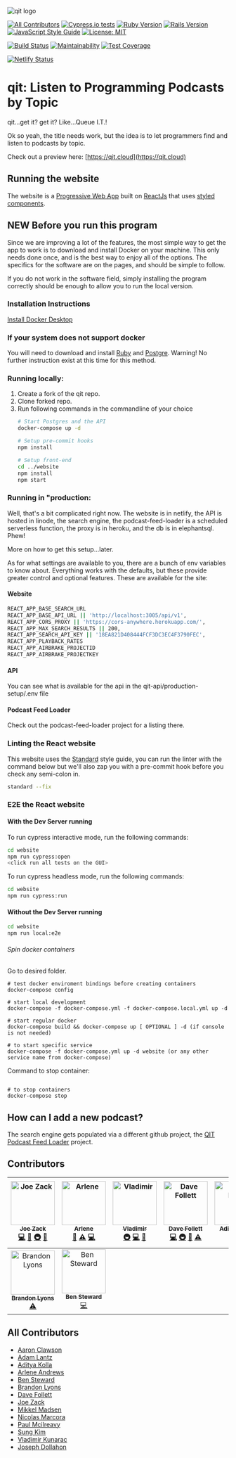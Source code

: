 ![qit logo](https://github.com/codingblocks/podcast-app/blob/master/website/public/images/icons/icon-144x144.png)

[![All Contributors](https://img.shields.io/badge/all_contributors-9-orange.svg?style=flat-square)](#contributors)
[![Cypress.io tests](https://img.shields.io/badge/cypress.io-tests-green.svg)](https://cypress.io)
[![Ruby Version](https://img.shields.io/badge/Ruby-v2.5.1-green.svg)](https://www.ruby-lang.org/en)
[![Rails Version](https://img.shields.io/badge/Rails-v5.2.1-green.svg)](https://rubyonrails.org/)
[![JavaScript Style Guide](https://img.shields.io/badge/code_style-standard-green.svg)](https://standardjs.com)
[![License: MIT](https://img.shields.io/badge/License-MIT-green.svg)](https://opensource.org/licenses/MIT)

[![Build Status](https://travis-ci.org/codingblocks/qit.cloud.svg?branch=master)](https://travis-ci.org/codingblocks/podcast-app)
[![Maintainability](https://api.codeclimate.com/v1/badges/ed8b274c56737a471ec9/maintainability)](https://codeclimate.com/github/codingblocks/qit.cloud/maintainability)
[![Test Coverage](https://api.codeclimate.com/v1/badges/ed8b274c56737a471ec9/test_coverage)](https://codeclimate.com/github/codingblocks/qit.cloud/test_coverage)

[![Netlify Status](https://api.netlify.com/api/v1/badges/3cedbed6-2dac-482d-a7ab-56136a5f86ad/deploy-status)](https://app.netlify.com/sites/reverent-shirley-6c1ba7/deploys)

# qit: Listen to Programming Podcasts by Topic
qit...get it? get it? Like...Queue I.T.!

Ok so yeah, the title needs work, but the idea is to let programmers find and listen to podcasts by topic.

Check out a preview here: [https://qit.cloud](https://qit.cloud)

## Running the website

The website is a [Progressive Web App](https://developers.google.com/web/progressive-web-apps/) built on [ReactJs](https://reactjs.org/) that uses [styled components](https://www.styled-components.com/docs/basics).


## NEW Before you run this program ##
Since we are improving a lot of the features, the most simple way to get the app to work is to download and install Docker on your machine. This only needs done once, and is the best way to enjoy all of the options. The specifics for the software are on the pages, and should be simple to follow.

If you do not work in the software field, simply installing the program correctly should be enough to allow you to run the local version.

### Installation Instructions ###
[Install Docker Desktop](https://docs.docker.com/install/#supported-platforms)

### If your system does not support docker ###
You will need to download and install [Ruby](https://www.ruby-lang.org/en/downloads/) and [Postgre](https://www.postgresql.org/download/). Warning! No further instruction exist at this time for this method.


### Running locally:
<ol>
  <li>Create a fork of the qit repo.</li>
  <li>Clone forked repo.</li>
  <li>Run following commands in the commandline of your choice

```bash
# Start Postgres and the API
docker-compose up -d

# Setup pre-commit hooks
npm install

# Setup front-end
cd ../website
npm install
npm start
```
</li>
</ol>



### Running in "production:

Well, that's a bit complicated right now. The website is in netlify, the API is hosted in linode, the search engine, the podcast-feed-loader is a scheduled serverless function, the proxy is in heroku, and the db is in elephantsql. Phew!

More on how to get this setup...later.

As for what settings are available to you, there are a bunch of env variables to know about. Everything works with the defaults, but these provide greater control and optional features. These are available for the site:

#### Website

```bash
REACT_APP_BASE_SEARCH_URL
REACT_APP_BASE_API_URL || 'http://localhost:3005/api/v1',
REACT_APP_CORS_PROXY || 'https://cors-anywhere.herokuapp.com/',
REACT_APP_MAX_SEARCH_RESULTS || 200,
REACT_APP_SEARCH_API_KEY || '18EA821D408444FCF3DC3EC4F3790FEC',
REACT_APP_PLAYBACK_RATES
REACT_APP_AIRBRAKE_PROJECTID
REACT_APP_AIRBRAKE_PROJECTKEY
```

#### API

You can see what is available for the api in the qit-api/production-setup/.env file

#### Podcast Feed Loader

Check out the podcast-feed-loader project for a listing there.

### Linting the React website

This website uses the [Standard](https://github.com/standard/standard) style guide, you can run the linter with the command below but we'll also zap you with a pre-commit hook before you check any semi-colon in.

```bash
standard --fix
```
### E2E the React website

#### With the Dev Server running

To run cypress interactive mode, run the following commands:

```bash
cd website
npm run cypress:open
<click run all tests on the GUI>
```

To run cypress headless mode, run the following commands:

```bash
cd website
npm run cypress:run
```

#### Without the Dev Server running

```bash
cd website
npm run local:e2e
```

###### Spin docker containers
Go to desired folder.
```
# test docker enviroment bindings before creating containers
docker-compose config

# start local development
docker-compose -f docker-compose.yml -f docker-compose.local.yml up -d

# start regular docker
docker-compose build && docker-compose up [ OPTIONAL ] -d (if console is not needed)

# to start specific service
docker-compose -f docker-compose.yml up -d website (or any other service name from docker-compose)
```

Command to stop container:

```;bash

# to stop containers
docker-compose stop
```

## How can I add a new podcast?

The search engine gets populated via a different github project, the [QIT Podcast Feed Loader](https://github.com/codingblocks/qit-podcast-feed-loader) project.

## Contributors

<!-- ALL-CONTRIBUTORS-LIST:START - Do not remove or modify this section -->
<!-- prettier-ignore -->
| [<img src="https://avatars0.githubusercontent.com/u/81006?v=4" width="100px;" alt="Joe Zack"/><br /><sub><b>Joe Zack</b></sub>](http://joezack.com)<br />[💻](https://github.com/codingblocks/qit.cloud/commits?author=THEjoezack "Code") [🎨](#design-THEjoezack "Design") [🚇](#infra-THEjoezack "Infrastructure (Hosting, Build-Tools, etc)") [📖](https://github.com/codingblocks/qit.cloud/commits?author=THEjoezack "Documentation") | [<img src="https://avatars3.githubusercontent.com/u/25411099?v=4" width="100px;" alt="Arlene"/><br /><sub><b>Arlene</b></sub>](https://github.com/ArleneAndrews)<br />[📖](https://github.com/codingblocks/qit.cloud/commits?author=ArleneAndrews "Documentation") [⚠️](https://github.com/codingblocks/qit.cloud/commits?author=ArleneAndrews "Tests") [💻](https://github.com/codingblocks/qit.cloud/commits?author=ArleneAndrews "Code") | [<img src="https://avatars0.githubusercontent.com/u/11421183?v=4" width="100px;" alt="Vladimir"/><br /><sub><b>Vladimir</b></sub>](https://github.com/vlado92)<br />[🚇](#infra-vlado92 "Infrastructure (Hosting, Build-Tools, etc)") [💻](https://github.com/codingblocks/qit.cloud/commits?author=vlado92 "Code") [📖](https://github.com/codingblocks/qit.cloud/commits?author=vlado92 "Documentation") | [<img src="https://avatars0.githubusercontent.com/u/6683520?v=4" width="100px;" alt="Dave Follett"/><br /><sub><b>Dave Follett</b></sub>](https://davefollett.io)<br />[💻](https://github.com/codingblocks/qit.cloud/commits?author=davefollett "Code") [🚇](#infra-davefollett "Infrastructure (Hosting, Build-Tools, etc)") [📖](https://github.com/codingblocks/qit.cloud/commits?author=davefollett "Documentation") [⚠️](https://github.com/codingblocks/qit.cloud/commits?author=davefollett "Tests") | [<img src="https://avatars2.githubusercontent.com/u/31780340?v=4" width="100px;" alt="Aditya Kolla"/><br /><sub><b>Aditya Kolla</b></sub>](https://github.com/Aditya-Kolla)<br />[💻](https://github.com/codingblocks/qit.cloud/commits?author=Aditya-Kolla "Code") | [<img src="https://avatars1.githubusercontent.com/u/6821650?v=4" width="100px;" alt="Joseph Dollahon"/><br /><sub><b>Joseph Dollahon</b></sub>](http://www.josephdollahon.com)<br />[📖](https://github.com/codingblocks/qit.cloud/commits?author=joseph-d-d "Documentation") | [<img src="https://avatars1.githubusercontent.com/u/8465237?v=4" width="100px;" alt="Sung Kim"/><br /><sub><b>Sung Kim</b></sub>](https://twitter.com/dance2die)<br />[📖](https://github.com/codingblocks/qit.cloud/commits?author=dance2die "Documentation") |
| :---: | :---: | :---: | :---: | :---: | :---: | :---: |
| [<img src="https://avatars3.githubusercontent.com/u/6699191?v=4" width="100px;" alt="Brandon Lyons"/><br /><sub><b>Brandon Lyons</b></sub>](https://github.com/lyonsbp)<br />[⚠️](https://github.com/codingblocks/qit.cloud/commits?author=lyonsbp "Tests") | [<img src="https://avatars3.githubusercontent.com/u/26337310?v=4" width="100px;" alt="Ben Steward"/><br /><sub><b>Ben Steward</b></sub>](https://tehpsalmist.com)<br />[💻](https://github.com/codingblocks/qit.cloud/commits?author=tehpsalmist "Code") |
<!-- ALL-CONTRIBUTORS-LIST:END -->

## All Contributors
- [Aaron Clawson](https://github.com/MadVikingGod)
- [Adam Lantz](https://github.com/AdamLantz)
- [Aditya Kolla](https://github.com/aditya-kolla)
- [Arlene Andrews](https://github.com/arleneandrews)
- [Ben Steward](https://github.com/tehpsalmist)
- [Brandon Lyons](https://github.com/lyonsbp)
- [Dave Follett](https://github.com/davefollett)
- [Joe Zack](https://github.com/THEjoezack)
- [Mikkel Madsen](https://github.com/Madsn)
- [Nicolas Marcora](https://github.com/nmarcora)
- [Paul Mcilreavy](https://github.com/pmcilreavy)
- [Sung Kim](https://github.com/dance2die/)
- [Vladimir Kunarac](https://github.com/vlado92)
- [Joseph Dollahon](https://github.com/joseph-d-d)
